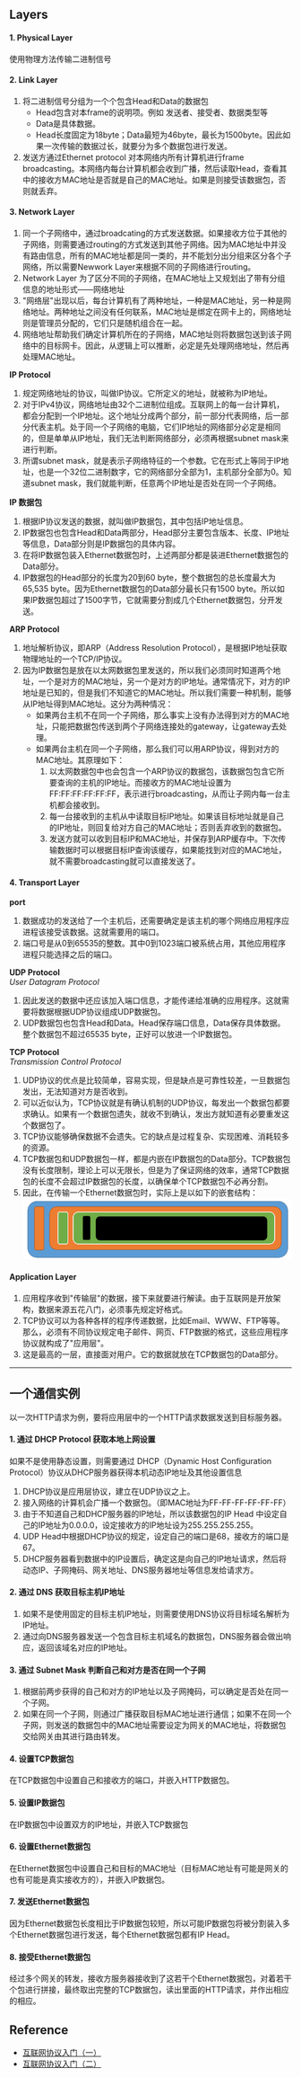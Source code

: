 
## Layers
#### 1. Physical Layer
使用物理方法传输二进制信号

#### 2. Link Layer
1. 将二进制信号分组为一个个包含Head和Data的数据包
    * Head包含对本frame的说明项。例如 发送者、接受者、数据类型等
    * Data是具体数据。
    * Head长度固定为18byte；Data最短为46byte，最长为1500byte。因此如果一次传输的数据过长，就要分为多个数据包进行发送。
2. 发送方通过Ethernet protocol 对本网络内所有计算机进行frame broadcasting。本网络内每台计算机都会收到广播，然后读取Head，查看其中的接收方MAC地址是否就是自己的MAC地址。如果是则接受该数据包，否则就丢弃。

#### 3. Network Layer
1. 同一个子网络中，通过broadcating的方式发送数据。如果接收方位于其他的子网络，则需要通过routing的方式发送到其他子网络。因为MAC地址中并没有路由信息，所有的MAC地址都是同一类的，并不能划分出分组来区分各个子网络，所以需要Newwork Layer来根据不同的子网络进行routing。
2. Network Layer 为了区分不同的子网络，在MAC地址上又规划出了带有分组信息的地址形式——网络地址
3. "网络层"出现以后，每台计算机有了两种地址，一种是MAC地址，另一种是网络地址。两种地址之间没有任何联系，MAC地址是绑定在网卡上的，网络地址则是管理员分配的，它们只是随机组合在一起。
4. 网络地址帮助我们确定计算机所在的子网络，MAC地址则将数据包送到该子网络中的目标网卡。因此，从逻辑上可以推断，必定是先处理网络地址，然后再处理MAC地址。  

**IP Protocol**
1. 规定网络地址的协议，叫做IP协议。它所定义的地址，就被称为IP地址。
2. 对于IPv4协议，网络地址由32个二进制位组成。互联网上的每一台计算机，都会分配到一个IP地址。这个地址分成两个部分，前一部分代表网络，后一部分代表主机。处于同一个子网络的电脑，它们IP地址的网络部分必定是相同的，但是单单从IP地址，我们无法判断网络部分，必须再根据subnet mask来进行判断。
3. 所谓subnet mask，就是表示子网络特征的一个参数。它在形式上等同于IP地址，也是一个32位二进制数字，它的网络部分全部为1，主机部分全部为0。知道subnet mask，我们就能判断，任意两个IP地址是否处在同一个子网络。  

**IP 数据包**
1. 根据IP协议发送的数据，就叫做IP数据包，其中包括IP地址信息。
2. IP数据包也包含Head和Data两部分，Head部分主要包含版本、长度、IP地址等信息，Data部分则是IP数据包的具体内容。
3. 在将IP数据包装入Ethernet数据包时，上述两部分都是装进Ethernet数据包的Data部分。
4. IP数据包的Head部分的长度为20到60 byte，整个数据包的总长度最大为65,535 byte。因为Ethernet数据包的Data部分最长只有1500 byte。所以如果IP数据包超过了1500字节，它就需要分割成几个Ethernet数据包，分开发送。

**ARP Protocol**
1. 地址解析协议，即ARP（Address Resolution Protocol），是根据IP地址获取物理地址的一个TCP/IP协议。
2. 因为IP数据包是放在以太网数据包里发送的，所以我们必须同时知道两个地址，一个是对方的MAC地址，另一个是对方的IP地址。通常情况下，对方的IP地址是已知的，但是我们不知道它的MAC地址。所以我们需要一种机制，能够从IP地址得到MAC地址。这分为两种情况：
    * 如果两台主机不在同一个子网络，那么事实上没有办法得到对方的MAC地址，只能把数据包传送到两个子网络连接处的gateway，让gateway去处理。
    * 如果两台主机在同一个子网络，那么我们可以用ARP协议，得到对方的MAC地址。其原理如下：
        1. 以太网数据包中也会包含一个ARP协议的数据包，该数据包包含它所要查询的主机的IP地址。而接收方的MAC地址设置为FF:FF:FF:FF:FF:FF，表示进行broadcasting，从而让子网内每一台主机都会接收到。
        2. 每一台接收到的主机从中读取目标IP地址。如果该目标地址就是自己的IP地址，则回复给对方自己的MAC地址；否则丢弃收到的数据包。
        3. 发送方就可以收到目标IP和MAC地址，并保存到ARP缓存中。下次传输数据时可以根据目标IP查询该缓存，如果能找到对应的MAC地址，就不需要broadcasting就可以直接发送了。


#### 4. Transport Layer
**port**
1. 数据成功的发送给了一个主机后，还需要确定是该主机的哪个网络应用程序应进程该接受该数据。这就需要用的端口。
2. 端口号是从0到65535的整数。其中0到1023端口被系统占用，其他应用程序进程只能选择之后的端口。

**UDP Protocol**   
*User Datagram Protocol*
1. 因此发送的数据中还应该加入端口信息，才能传递给准确的应用程序。这就需要将数据根据UDP协议组成UDP数据包。
2. UDP数据包也包含Head和Data。Head保存端口信息，Data保存具体数据。整个数据包不超过65535 byte，正好可以放进一个IP数据包。

**TCP Protocol**  
*Transmission Control Protocol*
1. UDP协议的优点是比较简单，容易实现，但是缺点是可靠性较差，一旦数据包发出，无法知道对方是否收到。
2. 可以近似认为，TCP协议就是有确认机制的UDP协议，每发出一个数据包都要求确认。如果有一个数据包遗失，就收不到确认，发出方就知道有必要重发这个数据包了。
3. TCP协议能够确保数据不会遗失。它的缺点是过程复杂、实现困难、消耗较多的资源。
4. TCP数据包和UDP数据包一样，都是内嵌在IP数据包的Data部分。TCP数据包没有长度限制，理论上可以无限长，但是为了保证网络的效率，通常TCP数据包的长度不会超过IP数据包的长度，以确保单个TCP数据包不必再分割。
5. 因此，在传输一个Ethernet数据包时，实际上是以如下的嵌套结构：
![nested structure](Images/nested_structure.png)


#### Application Layer
1. 应用程序收到"传输层"的数据，接下来就要进行解读。由于互联网是开放架构，数据来源五花八门，必须事先规定好格式。
2. TCP协议可以为各种各样的程序传递数据，比如Email、WWW、FTP等等。那么，必须有不同协议规定电子邮件、网页、FTP数据的格式，这些应用程序协议就构成了"应用层"。
3. 这是最高的一层，直接面对用户。它的数据就放在TCP数据包的Data部分。

***************

## 一个通信实例
以一次HTTP请求为例，要将应用层中的一个HTTP请求数据发送到目标服务器。

#### 1. 通过 DHCP Protocol 获取本地上网设置
如果不是使用静态设置，则需要通过 DHCP（Dynamic Host Configuration Protocol）协议从DHCP服务器获得本机动态IP地址及其他设置信息
1. DHCP协议是应用层协议，建立在UDP协议之上。
2. 接入网络的计算机会广播一个数据包。（即MAC地址为FF-FF-FF-FF-FF-FF）
3. 由于不知道自己和DHCP服务器的IP地址，所以该数据包的IP Head 中设定自己的IP地址为0.0.0.0，设定接收方的IP地址设为255.255.255.255。
4. UDP Head中根据DHCP协议的规定，设定自己的端口是68，接收方的端口是67。
5. DHCP服务器看到数据中的IP设置后，确定这是向自己的IP地址请求，然后将动态IP、子网掩码、网关地址、DNS服务器地址等信息发给请求方。

#### 2. 通过 DNS 获取目标主机IP地址
1. 如果不是使用固定的目标主机IP地址，则需要使用DNS协议将目标域名解析为IP地址。
2. 通过向DNS服务器发送一个包含目标主机域名的数据包，DNS服务器会做出响应，返回该域名对应的IP地址。

#### 3. 通过 Subnet Mask 判断自己和对方是否在同一个子网
1. 根据前两步获得的自己和对方的IP地址以及子网掩码，可以确定是否处在同一个子网。
2. 如果在同一个子网，则通过广播获取目标MAC地址进行通信；如果不在同一个子网，则发送的数据包中的MAC地址需要设定为网关的MAC地址，将数据包交给网关由其进行路由转发。

#### 4. 设置TCP数据包
在TCP数据包中设置自己和接收方的端口，并嵌入HTTP数据包。

#### 5. 设置IP数据包
在IP数据包中设置双方的IP地址，并嵌入TCP数据包

#### 6. 设置Ethernet数据包
在Ethernet数据包中设置自己和目标的MAC地址（目标MAC地址有可能是网关的也有可能是真实接收方的），并嵌入IP数据包。

#### 7. 发送Ethernet数据包
因为Ethernet数据包长度相比于IP数据包较短，所以可能IP数据包将被分割装入多个Ethernet数据包进行发送，每个Ethernet数据包都有IP Head。

#### 8. 接受Ethernet数据包
经过多个网关的转发，接收方服务器接收到了这若干个Ethernet数据包，对着若干个包进行拼接，最终取出完整的TCP数据包，读出里面的HTTP请求，并作出相应的相应。


## Reference
* [互联网协议入门（一）](http://www.ruanyifeng.com/blog/2012/05/internet_protocol_suite_part_i.html)
* [互联网协议入门（二）](http://www.ruanyifeng.com/blog/2012/06/internet_protocol_suite_part_ii.html)
